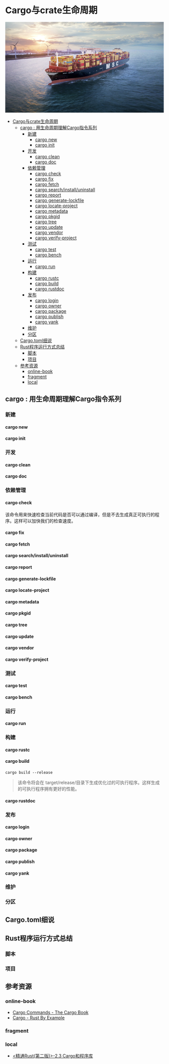 # Cargo与crate生命周期

![cargo_ship](https://raw.githubusercontent.com/KuanHsiaoKuo/writing_materials/main/imgs/cargo_ship.jpeg)

<!--ts-->
* [Cargo与crate生命周期](#cargo与crate生命周期)
   * [cargo : 用生命周期理解Cargo指令系列](#cargo--用生命周期理解cargo指令系列)
      * [新建](#新建)
         * [cargo new](#cargo-new)
         * [cargo init](#cargo-init)
      * [开发](#开发)
         * [cargo clean](#cargo-clean)
         * [cargo doc](#cargo-doc)
      * [依赖管理](#依赖管理)
         * [cargo check](#cargo-check)
         * [cargo fix](#cargo-fix)
         * [cargo fetch](#cargo-fetch)
         * [cargo search/install/uninstall](#cargo-searchinstalluninstall)
         * [cargo report](#cargo-report)
         * [cargo generate-lockfile](#cargo-generate-lockfile)
         * [cargo locate-project](#cargo-locate-project)
         * [cargo metadata](#cargo-metadata)
         * [cargo pkgid](#cargo-pkgid)
         * [cargo tree](#cargo-tree)
         * [cargo update](#cargo-update)
         * [cargo vendor](#cargo-vendor)
         * [cargo verify-project](#cargo-verify-project)
      * [测试](#测试)
         * [cargo test](#cargo-test)
         * [cargo bench](#cargo-bench)
      * [运行](#运行)
         * [cargo run](#cargo-run)
      * [构建](#构建)
         * [cargo rustc](#cargo-rustc)
         * [cargo build](#cargo-build)
         * [cargo rustdoc](#cargo-rustdoc)
      * [发布](#发布)
         * [cargo login](#cargo-login)
         * [cargo owner](#cargo-owner)
         * [cargo package](#cargo-package)
         * [cargo publish](#cargo-publish)
         * [cargo yank](#cargo-yank)
      * [维护](#维护)
      * [分区](#分区)
   * [Cargo.toml细说](#cargotoml细说)
   * [Rust程序运行方式总结](#rust程序运行方式总结)
      * [脚本](#脚本)
      * [项目](#项目)
   * [参考资源](#参考资源)
      * [online-book](#online-book)
      * [fragment](#fragment)
      * [local](#local)

<!-- Created by https://github.com/ekalinin/github-markdown-toc -->
<!-- Added by: runner, at: Sat Jul 16 09:37:04 UTC 2022 -->

<!--te-->

## cargo <cmd>: 用生命周期理解Cargo指令系列

### 新建

#### cargo new

#### cargo init

### 开发

#### cargo clean

#### cargo doc

### 依赖管理

#### cargo check

该命令用来快速检查当前代码是否可以通过编译，但是不去生成真正可执行的程序。这样可以加快我们的检查速度。

#### cargo fix

#### cargo fetch

#### cargo search/install/uninstall

#### cargo report

#### cargo generate-lockfile

#### cargo locate-project

#### cargo metadata

#### cargo pkgid

#### cargo tree

#### cargo update

#### cargo vendor

#### cargo verify-project

### 测试

#### cargo test

#### cargo bench

### 运行

#### cargo run

### 构建

#### cargo rustc

#### cargo build

```shell
cargo build --release
```

> 该命令将会在 target/release/目录下生成优化过的可执行程序。这样生成的可执行程序拥有更好的性能。

#### cargo rustdoc

### 发布

#### cargo login

#### cargo owner

#### cargo package

#### cargo publish

#### cargo yank

### 维护

### 分区

## Cargo.toml细说

## Rust程序运行方式总结

### 脚本

### 项目

## 参考资源

### online-book

- [Cargo Commands - The Cargo Book](https://doc.rust-lang.org/cargo/commands/index.html)
- [Cargo - Rust By Example](https://doc.rust-lang.org/stable/rust-by-example/cargo.html)

### fragment

### local

- [<精通Rust(第二版)>-2.3 Cargo和程序库](marginnote3app://note/607C0511-4592-4F59-A8C0-AD8017A503FE)
